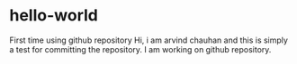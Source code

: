 # hello-world
First time using github repository
Hi,
i am arvind chauhan and this is simply a test for committing the repository.
I am working on github repository.
